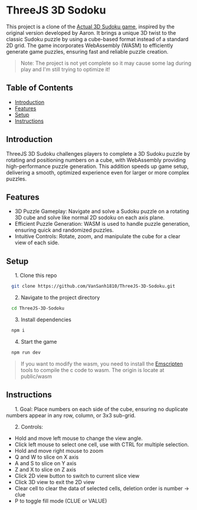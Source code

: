 # ThreeJS 3D Sodoku 

This project is a clone of the [Actual 3D Sudoku game](https://aaron-f-bianchi.itch.io/actual-3d-sudoku), inspired by the original version developed by Aaron. It brings a unique 3D twist to the classic Sudoku puzzle by using a cube-based format instead of a standard 2D grid. The game incorporates WebAssembly (WASM) to efficiently generate game puzzles, ensuring fast and reliable puzzle creation.

> Note: The project is not yet complete so it may cause some lag during play and I'm still trying to optimize it!

## Table of Contents
-   [Introduction](#Introduction)
-   [Features](#Features)
-   [Setup](#Setup)
-   [Instructions](#Instructions)

## Introduction
ThreeJS 3D Sudoku challenges players to complete a 3D Sudoku puzzle by rotating and positioning numbers on a cube, with WebAssembly providing high-performance puzzle generation. This addition speeds up game setup, delivering a smooth, optimized experience even for larger or more complex puzzles.

## Features

- 3D Puzzle Gameplay: Navigate and solve a Sudoku puzzle on a rotating 3D cube and solve like normal 2D sodoku on each axis plane.
- Efficient Puzzle Generation: WASM is used to handle puzzle generation, ensuring quick and randomized puzzles.
- Intuitive Controls: Rotate, zoom, and manipulate the cube for a clear view of each side.

## Setup
&nbsp;&nbsp;&nbsp;&nbsp;&nbsp;&nbsp;1. Clone this repo 
```bash
  git clone https://github.com/VanSanh1810/ThreeJS-3D-Sodoku.git
```
&nbsp;&nbsp;&nbsp;&nbsp;&nbsp;&nbsp;2. Navigate to the project directory
```bash
  cd ThreeJS-3D-Sodoku
```
&nbsp;&nbsp;&nbsp;&nbsp;&nbsp;&nbsp;3. Install dependencies
```bash
  npm i
```
&nbsp;&nbsp;&nbsp;&nbsp;&nbsp;&nbsp;4. Start the game
```bash
  npm run dev
```

> If you want to modify the wasm, you need to install the [Emscripten](https://emscripten.org) tools to compile the c code to wasm. The origin is locate at public/wasm

## Instructions

&nbsp;&nbsp;&nbsp;&nbsp;&nbsp;&nbsp;1. Goal: Place numbers on each side of the cube, ensuring no duplicate numbers appear in any row, column, or 3x3 sub-grid.

&nbsp;&nbsp;&nbsp;&nbsp;&nbsp;&nbsp;2. Controls:
- Hold and move left mouse to change the view angle.
- Click left mouse to select one cell, use with CTRL for multiple selection.
- Hold and move right mouse to zoom
- Q and W to slice on X axis
- A and S to slice on Y axis
- Z and X to slice on Z axis
- Click 2D view button to switch to current slice view
- Click 3D view to exit the 2D view
- Clear cell to clear the data of selected cells, deletion order is number -> clue
- P to toggle fill mode (CLUE or VALUE)